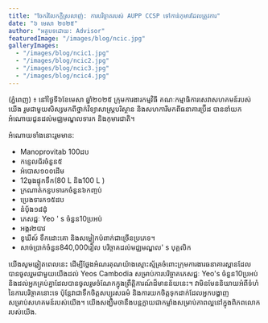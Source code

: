 ```yaml
---
title: "ចែករំលែកក្តីស្រលាញ់: ការបរិច្ចាគរបស់ AUPP CCSP ទៅកាន់កុមារដែលត្រូវការ"
date: "៦ មេសា ២០២៥"
author: "អត្ថបទដោយ: Advisor"
featuredImage: "/images/blog/ncic.jpg"
galleryImages:
  - "/images/blog/ncic1.jpg"
  - "/images/blog/ncic2.jpg"
  - "/images/blog/ncic3.jpg"
  - "/images/blog/ncic4.jpg"
---
```


 (ភ្នំពេញ) ៖ នៅថ្ងៃទី៦ខែមេសា ឆ្នាំ២០២៥ ក្រុមការងារកម្មវិធី គណៈកម្មាធិការសេវាសហគមន៍របស់យើង រួមជាមួយសិស្សមកពីថ្នាក់វិទ្យាសាស្ត្របរិស្ថាន និងសហការីមកពីធនាគារប្រ៊ីដ បាននាំយកអំណោយជូនដល់មជ្ឈមណ្ឌលទារក និងកុមារជាតិ។

 អំណោយទាំងនោះរួមមាន:

 - Manoprovitab 100ដប
 - កន្ទេលជ័រចំនួន៥
 - អំបោស១០០ដើម
 - 12ធុងផ្ទុកទឹក(80 L និង100 L )
 - ក្រណាត់កន្ទបទារកចំនួន៦កញ្ចប់
 - ប្រេងទារក១៥ដប
 - នំប៉័ង១៨ដុំ
 - ភេសជ្ជៈ Yeo ' s ចំនួន10ប្រអប់
 - អង្ករ២បាវ
 - ខូឃីស៍ ទឹកដោះគោ និងសម្លៀកបំពាក់ជាច្រើនប្រភេទ។
 - សាច់ប្រាក់ចំនួន840,000រៀល បរិច្ចាគដល់មជ្ឈមណ្ឌល' s បុគ្គលិក

 យើងសូមឆ្លៀតពេលនេះ ដើម្បីថ្លែងអំណរគុណយ៉ាងស្មោះស្ម័គ្រចំពោះក្រុមការងារធនាគារស្ពានដែលបានចូលរួមជាមួយយើងដល់ Yeos Cambodia សម្រាប់ការបរិច្ចាគភេសជ្ជៈ Yeo's ចំនួន10ប្រអប់ និងដល់អ្នកគ្រប់គ្នាដែលបានចូលរួមចំណែកក្នុងព្រឹត្តិការណ៍ដ៏មានន័យនេះ។ វាមិនមែននិយាយអំពីទំហំនៃការបរិច្ចាគនោះទេ ប៉ុន្តែវាជាទឹកចិត្តសប្បុរសធម៌ និងការយកចិត្តទុកដាក់ដែលអ្នកបង្ហាញសម្រាប់សហគមន៍របស់យើង។ យើងសង្ឃឹមថានឹងបន្តក្លាយជាកម្លាំងសម្រាប់ភាពល្អនៅក្នុងពិភពលោករបស់យើង.


